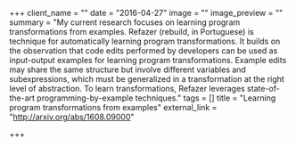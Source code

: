 +++
client_name = ""
date = "2016-04-27"
image = ""
image_preview = ""
summary = "My current research focuses on learning program transformations from examples. Refazer (rebuild, in Portuguese) is technique for automatically learning program transformations. It builds on the observation that code edits performed by developers can be used as input-output examples for learning program transformations. Example edits may share the same structure but involve different variables and subexpressions, which must be generalized in a transformation at the right level of abstraction. To learn transformations, Refazer leverages state-of-the-art programming-by-example techniques."
tags = []
title = "Learning program transformations from examples"
external_link = "http://arxiv.org/abs/1608.09000"

+++

